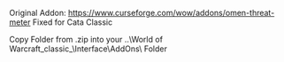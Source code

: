 Original Addon: https://www.curseforge.com/wow/addons/omen-threat-meter
Fixed for Cata Classic

Copy Folder from .zip into your ..\World of Warcraft\_classic_\Interface\AddOns\ Folder
